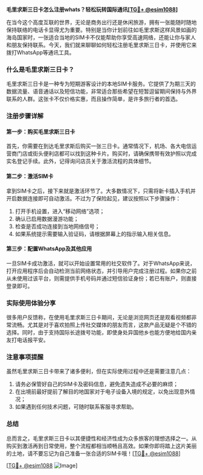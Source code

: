**毛里求斯三日卡怎么注册whats？轻松玩转国际通讯[[TG💪+ @esim1088](https://t.me/s/esim1088)]**

在当今这个高度互联的世界，无论是商务出行还是休闲旅游，拥有一张能随时随地保持联络的电话卡显得尤为重要。特别是当你计划前往如毛里求斯这样风景如画的海岛国家时，一张适合当地的SIM卡不仅能帮助你享受高速网络，还能让你与家人和朋友保持联系。今天，我们就来聊聊如何轻松注册毛里求斯三日卡，并使用它来拨打WhatsApp等通讯工具。

### 什么是毛里求斯三日卡？

毛里求斯三日卡是一种专为短期游客设计的本地SIM卡服务。它提供了为期三天的数据流量、语音通话以及短信功能，非常适合那些希望在短暂逗留期间保持与外界联系的人群。这张卡不仅价格实惠，而且操作简单，是许多旅行者的首选。

### 注册步骤详解

#### 第一步：购买毛里求斯三日卡
首先，你需要在到达毛里求斯后购买一张三日卡。通常情况下，机场、各大电信运营商门店或街头便利店都可以找到这种卡片。购买时，请确保携带有效护照以完成实名登记手续。此外，记得询问店员关于激活流程的具体细节。

#### 第二步：激活SIM卡
拿到SIM卡之后，接下来就是激活环节了。大多数情况下，只需将新卡插入手机并开启数据连接即可自动激活。不过为了保险起见，建议按照以下步骤操作：
1. 打开手机设置，进入“移动网络”选项；
2. 确认已启用数据漫游功能；
3. 检查是否成功连接到当地网络信号；
4. 如果系统提示需要输入验证码，请根据屏幕上的指示输入相关信息。

#### 第三步：配置WhatsApp及其他应用
一旦SIM卡成功激活，就可以开始设置常用的社交软件了。对于WhatsApp来说，打开应用程序后会自动检测当前网络状态，并引导用户完成注册过程。如果你之前从未使用过该平台，则需提供手机号码并通过短信验证身份；若已有账户，则直接登录即可。

### 实际使用体验分享

很多用户反馈称，在使用毛里求斯三日卡期间，无论是浏览网页还是观看视频都非常流畅。尤其是对于喜欢拍照上传社交媒体的朋友而言，这款产品无疑是个不错的选择。同时，由于支持国际长途拨号功能，即使身处异国他乡也能方便地给国内亲友打电话报平安。

### 注意事项提醒

虽然毛里求斯三日卡带来了诸多便利，但在实际使用过程中还是需要注意几点：
1. 请务必保管好自己的SIM卡及密码信息，避免遗失造成不必要的麻烦；
2. 在出境前最好提前了解目的地国家对于电子设备入境的规定，以免出现意外情况；
3. 如果遇到任何技术问题，可随时联系客服寻求帮助。

### 总结

总而言之，毛里求斯三日卡以其便捷性和经济性成为众多旅客的理想选择之一。从购买到激活再到日常使用，整个流程都相当顺畅且高效。如果你即将踏上这片美丽的土地，请不要忘记为自己准备一张合适的SIM卡哦！[[TG💪+ @esim1088](https://t.me/s/esim1088)]

[[TG💪+ @esim1088](https://t.me/s/esim1088) ![Image](https://i.postimg.cc/4NQfJmqS/Snipaste-2025-05-13-00-14-12.png)]